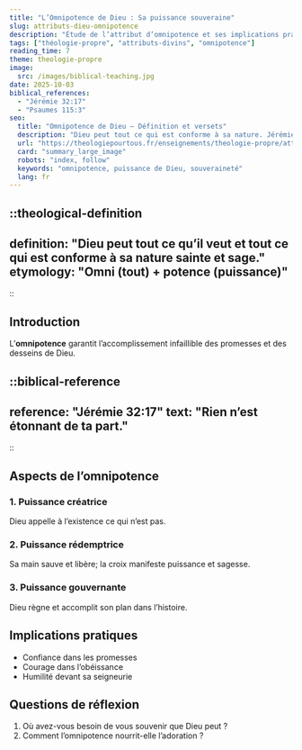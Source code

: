 ```yaml
---
title: "L’Omnipotence de Dieu : Sa puissance souveraine"
slug: attributs-dieu-omnipotence
description: "Étude de l’attribut d’omnipotence et ses implications pratiques."
tags: ["théologie-propre", "attributs-divins", "omnipotence"]
reading_time: 7
theme: theologie-propre
image:
  src: /images/biblical-teaching.jpg
date: 2025-10-03
biblical_references:
  - "Jérémie 32:17"
  - "Psaumes 115:3"
seo:
  title: "Omnipotence de Dieu — Définition et versets"
  description: "Dieu peut tout ce qui est conforme à sa nature. Jérémie 32:17; Psaumes 115:3."
  url: "https://theologiepourtous.fr/enseignements/theologie-propre/attributs-dieu-omnipotence"
  card: "summary_large_image"
  robots: "index, follow"
  keywords: "omnipotence, puissance de Dieu, souveraineté"
  lang: fr
---
```


::theological-definition
---
definition: "Dieu peut tout ce qu’il veut et tout ce qui est conforme à sa nature sainte et sage."
etymology: "Omni (tout) + potence (puissance)"
---
::

## Introduction

L’<theological-glossary-anchor term="omnipotence">**omnipotence**</theological-glossary-anchor> garantit l’accomplissement infaillible des promesses et des desseins de Dieu.

::biblical-reference
---
reference: "Jérémie 32:17"
text: "Rien n’est étonnant de ta part."
---
::

## Aspects de l’omnipotence

### 1. Puissance créatrice
Dieu appelle à l’existence ce qui n’est pas.

### 2. Puissance rédemptrice
Sa main sauve et libère; la croix manifeste puissance et sagesse.

### 3. Puissance gouvernante
Dieu règne et accomplit son plan dans l’histoire.

## Implications pratiques
- Confiance dans les promesses
- Courage dans l’obéissance
- Humilité devant sa seigneurie

## Questions de réflexion
1. Où avez-vous besoin de vous souvenir que Dieu peut ?
2. Comment l’omnipotence nourrit-elle l’adoration ?
